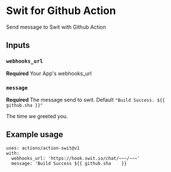 # Swit for Github Action

Send message to Swit with Github Action 

## Inputs

### `webhooks_url`

**Required** Your App's webhooks_url

### `message`

**Required** The message send to swit. Default `"Build Success. ${{ github.sha }}"`

The time we greeted you.

## Example usage

```
uses: actions/action-swit@v1
with:
  webhooks_url: 'https://hook.swit.io/chat/~~~/~~~'
  message: 'Build Success ${{ github.sha	}}
```